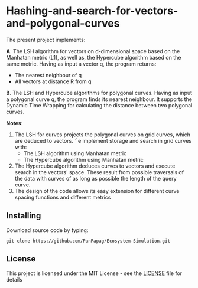 # Hashing-and-search-for-vectors-and-polygonal-curves
The present project implements:
 
**A**. The LSH algorithm for vectors on d-dimensional space based on the Manhatan metric (L1), as well as, the Hypercube algorithm based on the same metric. Having as input a vector q, the program returns:
 * The nearest neighbour of q 
 * All vectors at distance R from q

**B**. The LSH and Hypercube algorithms for polygonal curves. Having as input a polygonal curve q, the program finds its nearest neighbour. It supports the Dynamic Time Wrapping for calculating the distance between two polygonal curves.

**Notes**: 

1. The LSH for curves projects the polygonal curves on grid curves, which are deduced to vectors. ΅e implement storage and search in grid curves with:
   - The LSH algorithm using Manhatan metric
   - The Hypercube algorithm using Manhatan metric
2. The Hypercube algorithm deduces curves to vectors and execute search in the vectors' space. Τhese result from possible traversals of the data with curves of as long as possible the length of the query curve.
3. The design of the code allows its easy extension for different curve spacing functions and different metrics


## Installing

Download source code by typing:

```
git clone https://github.com/PanPapag/Ecosystem-Simulation.git
```

## License

This project is licensed under the MIT License - see the [LICENSE](LICENSE) file for details
